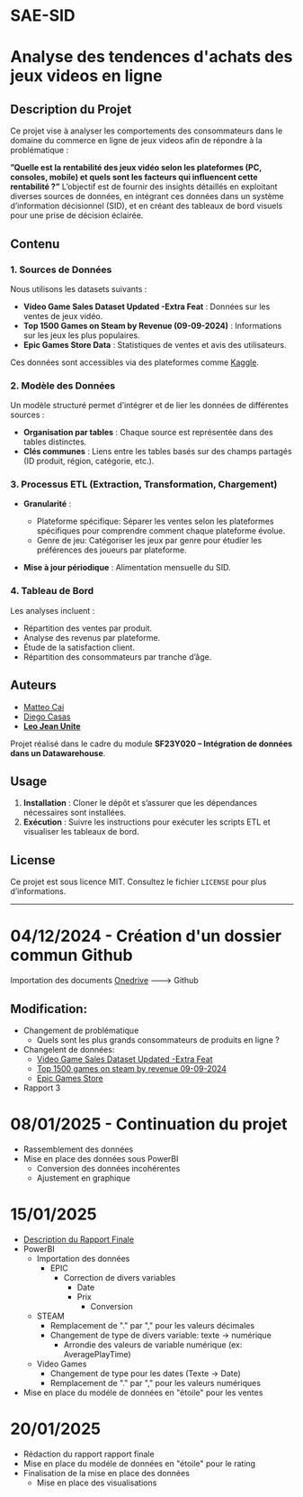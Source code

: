 # SAE-SID

# Analyse des tendences d'achats des jeux videos en ligne 

## Description du Projet 
Ce projet vise à analyser les comportements des consommateurs dans le domaine du commerce en ligne de jeux videos afin de répondre à la problématique :   

**”Quelle est la rentabilité des jeux vidéo selon les plateformes (PC, consoles, mobile) et quels sont les facteurs qui influencent cette rentabilité ?”** 
L’objectif est de fournir des insights détaillés en exploitant diverses sources de données, en intégrant ces données dans un système d’information décisionnel (SID), et en créant des tableaux de bord visuels pour une prise de décision éclairée.

## Contenu
### 1. Sources de Données 
Nous utilisons les datasets suivants : 
- **Video Game Sales Dataset Updated -Extra Feat** : Données sur les ventes de jeux vidéo. 
- **Top 1500 Games on Steam by Revenue (09-09-2024)** : Informations sur les jeux les plus populaires. 
- **Epic Games Store Data** : Statistiques de ventes et avis des utilisateurs. 

Ces données sont accessibles via des plateformes comme [Kaggle](https://www.kaggle.com). 

### 2. Modèle des Données 
Un modèle structuré permet d’intégrer et de lier les données de différentes sources : 
- **Organisation par tables** : Chaque source est représentée dans des tables distinctes. 
- **Clés communes** : Liens entre les tables basés sur des champs partagés (ID produit, région, catégorie, etc.). 

### 3. Processus ETL (Extraction, Transformation, Chargement) 
- **Granularité** : 
  - Plateforme spécifique: Séparer les ventes selon les plateformes spécifiques pour comprendre comment chaque plateforme évolue.
  - Genre de jeu: Catégoriser les jeux par genre pour étudier les préférences des joueurs par plateforme.

- **Mise à jour périodique** : Alimentation mensuelle du SID. 

### 4. Tableau de Bord 
Les analyses incluent : 
- Répartition des ventes par produit. 
- Analyse des revenus par plateforme. 
- Étude de la satisfaction client. 
- Répartition des consommateurs par tranche d’âge. 

## Auteurs 
- [Matteo Cai]()
- [Diego Casas](https://github.com/InnateAlloy6) 
- **[Leo Jean Unite](https://github.com/TheColonel92)** 

Projet réalisé dans le cadre du module **SF23Y020 – Intégration de données dans un Datawarehouse**. 

## Usage 
1. **Installation** : Cloner le dépôt et s’assurer que les dépendances nécessaires sont installées. 
2. **Exécution** : Suivre les instructions pour exécuter les scripts ETL et visualiser les tableaux de bord. 

## License 
Ce projet est sous licence MIT. Consultez le fichier `LICENSE` pour plus d’informations. 

----
# 04/12/2024 - Création d'un dossier commun Github
Importation des documents [Onedrive](https://up75-my.sharepoint.com/:f:/g/personal/leo-jean_unite_etu_u-paris_fr/EqiZWGWtvFpEk5rG8xhknTABkemmmbbd0obIYjkIXZsMcg?e=Rxe9zh) ---> Github

## Modification:
- Changement de problématique
  - Quels sont les plus grands consommateurs de produits en ligne ?
- Changelent de données:
  - [Video Game Sales Dataset Updated -Extra Feat](https://www.kaggle.com/datasets/ibriiee/video-games-sales-dataset-2022-updated-extra-feat)
  - [Top 1500 games on steam by revenue 09-09-2024](https://www.kaggle.com/datasets/alicemtopcu/top-1500-games-on-steam-by-revenue-09-09-2024)
  - [Epic Games Store](https://www.kaggle.com/datasets/ramjasmaurya/epic-games-store)
- Rapport 3

# 08/01/2025 - Continuation du projet
- Rassemblement des données
- Mise en place des données sous PowerBI
  - Conversion des données incohérentes 
  - Ajustement en graphique

# 15/01/2025
- [Description du Rapport Finale](https://up75-my.sharepoint.com/:b:/g/personal/leo-jean_unite_etu_u-paris_fr/EXwHu-M2d-dCquvAS-JFbvsBYkcOgmbBrqF1TFYAluA6bg?e=IQDPtD)
- PowerBI
  - Importation des données
    - EPIC
      - Correction de divers variables
        - Date
        - Prix
          - Conversion
  - STEAM
    - Remplacement de "." par "," pour les valeurs décimales
    - Changement de type de divers variable: texte -> numérique
      - Arrondie des valeurs de variable numérique (ex: AveragePlayTime)
  - Video Games
    - Changement de type pour les dates (Texte -> Date)
    - Remplacement de "." par "," pour les valeurs numériques
- Mise en place du modéle de données en "étoile" pour les ventes
  
# 20/01/2025
- Rédaction du rapport rapport finale
- Mise en place du modéle de données en "étoile" pour le rating
- Finalisation de la mise en place des données
  - Mise en place des visualisations
